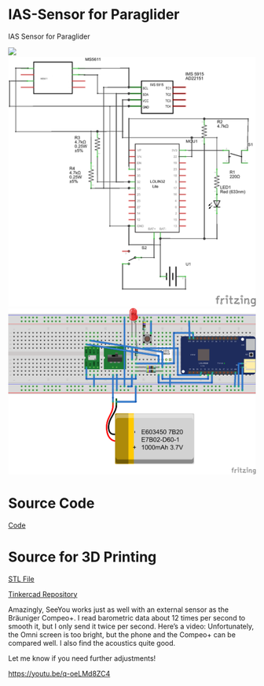 # IAS-Sensor for Paraglider
IAS Sensor for Paraglider

<img src="./images/IAS-Sensor.png">

<img src="./images/IAS-Sensor_Schaltplan.png">

<img src="./images/IAS-Sensor_Steckplatine.png">

# Source Code

[Code](./src/IAS-Sensor/)

# Source for 3D Printing
[STL File](./CAD/IAS-Sensor.stl)

[Tinkercad Repository](https://www.tinkercad.com/things/6UoSo7RaL3y-ias-sensor-v2)

Amazingly, SeeYou works just as well with an external sensor as the Bräuniger Compeo+. I read barometric data about 12 times per second to smooth it, but I only send it twice per second.
Here’s a video: Unfortunately, the Omni screen is too bright, but the phone and the Compeo+ can be compared well. I also find the acoustics quite good.

Let me know if you need further adjustments! 

https://youtu.be/q-oeLMd8ZC4
